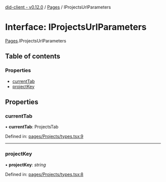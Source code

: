 [did-client - v0.12.0](../README.md) / [Pages](../modules/pages.md) / IProjectsUrlParameters

# Interface: IProjectsUrlParameters

[Pages](../modules/pages.md).IProjectsUrlParameters

## Table of contents

### Properties

- [currentTab](pages.iprojectsurlparameters.md#currenttab)
- [projectKey](pages.iprojectsurlparameters.md#projectkey)

## Properties

### currentTab

• **currentTab**: ProjectsTab

Defined in: [pages/Projects/types.tsx:9](https://github.com/Puzzlepart/did/blob/dev/client/pages/Projects/types.tsx#L9)

___

### projectKey

• **projectKey**: *string*

Defined in: [pages/Projects/types.tsx:8](https://github.com/Puzzlepart/did/blob/dev/client/pages/Projects/types.tsx#L8)
